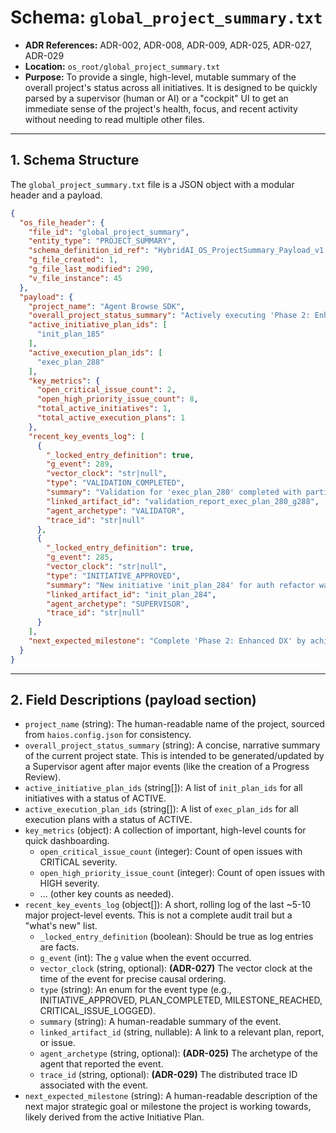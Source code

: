 # Schema: `global_project_summary.txt`

- **ADR References:** ADR-002, ADR-008, ADR-009, ADR-025, ADR-027, ADR-029
- **Location:** `os_root/global_project_summary.txt`
- **Purpose:** To provide a single, high-level, mutable summary of the overall project's status across all initiatives. It is designed to be quickly parsed by a supervisor (human or AI) or a "cockpit" UI to get an immediate sense of the project's health, focus, and recent activity without needing to read multiple other files.

---

## 1. Schema Structure

The `global_project_summary.txt` file is a JSON object with a modular header and a payload.

```json
{
  "os_file_header": {
    "file_id": "global_project_summary",
    "entity_type": "PROJECT_SUMMARY",
    "schema_definition_id_ref": "HybridAI_OS_ProjectSummary_Payload_v1.0",
    "g_file_created": 1,
    "g_file_last_modified": 290,
    "v_file_instance": 45
  },
  "payload": {
    "project_name": "Agent Browse SDK",
    "overall_project_status_summary": "Actively executing 'Phase 2: Enhanced Developer Experience'. Key initiative 'init_plan_185' is in progress with 75% completion. Currently focused on resolving 19 failing tests in the observability module.",
    "active_initiative_plan_ids": [
      "init_plan_185"
    ],
    "active_execution_plan_ids": [
      "exec_plan_288"
    ],
    "key_metrics": {
      "open_critical_issue_count": 2,
      "open_high_priority_issue_count": 8,
      "total_active_initiatives": 1,
      "total_active_execution_plans": 1
    },
    "recent_key_events_log": [
      {
        "_locked_entry_definition": true,
        "g_event": 289,
        "vector_clock": "str|null",
        "type": "VALIDATION_COMPLETED",
        "summary": "Validation for 'exec_plan_280' completed with partial success.",
        "linked_artifact_id": "validation_report_exec_plan_280_g288",
        "agent_archetype": "VALIDATOR",
        "trace_id": "str|null"
      },
      {
        "_locked_entry_definition": true,
        "g_event": 285,
        "vector_clock": "str|null",
        "type": "INITIATIVE_APPROVED",
        "summary": "New initiative 'init_plan_284' for auth refactor was approved.",
        "linked_artifact_id": "init_plan_284",
        "agent_archetype": "SUPERVISOR",
        "trace_id": "str|null"
      }
    ],
    "next_expected_milestone": "Complete 'Phase 2: Enhanced DX' by achieving >95% test pass rate and finalizing plugin framework enhancements."
  }
}
```

---

## 2. Field Descriptions (payload section)

- `project_name` (string): The human-readable name of the project, sourced from `haios.config.json` for consistency.
- `overall_project_status_summary` (string): A concise, narrative summary of the current project state. This is intended to be generated/updated by a Supervisor agent after major events (like the creation of a Progress Review).
- `active_initiative_plan_ids` (string[]): A list of `init_plan_ids` for all initiatives with a status of ACTIVE.
- `active_execution_plan_ids` (string[]): A list of `exec_plan_ids` for all execution plans with a status of ACTIVE.
- `key_metrics` (object): A collection of important, high-level counts for quick dashboarding.
  - `open_critical_issue_count` (integer): Count of open issues with CRITICAL severity.
  - `open_high_priority_issue_count` (integer): Count of open issues with HIGH severity.
  - ... (other key counts as needed).
- `recent_key_events_log` (object[]): A short, rolling log of the last ~5-10 major project-level events. This is not a complete audit trail but a "what's new" list.
  - `_locked_entry_definition` (boolean): Should be true as log entries are facts.
  - `g_event` (int): The `g` value when the event occurred.
  - `vector_clock` (string, optional): **(ADR-027)** The vector clock at the time of the event for precise causal ordering.
  - `type` (string): An enum for the event type (e.g., INITIATIVE_APPROVED, PLAN_COMPLETED, MILESTONE_REACHED, CRITICAL_ISSUE_LOGGED).
  - `summary` (string): A human-readable summary of the event.
  - `linked_artifact_id` (string, nullable): A link to a relevant plan, report, or issue.
  - `agent_archetype` (string, optional): **(ADR-025)** The archetype of the agent that reported the event.
  - `trace_id` (string, optional): **(ADR-029)** The distributed trace ID associated with the event.
- `next_expected_milestone` (string): A human-readable description of the next major strategic goal or milestone the project is working towards, likely derived from the active Initiative Plan.